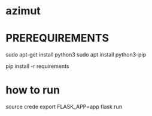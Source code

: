 # azimut

# PREREQUIREMENTS

sudo apt-get install python3
sudo apt install python3-pip

pip install -r requirements


# how to run

source crede
export FLASK_APP=app
flask run

